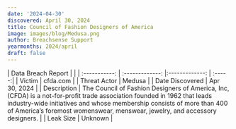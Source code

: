 ```yaml
---
date: '2024-04-30'
discovered: April 30, 2024
title: Council of Fashion Designers of America
image: images/blog/Medusa.png
author: Breachsense Support
yearmonths: 2024/april
draft: false
---
```


| Data Breach Report           |              | 
| :-----------: | :-------------:     |:-------------:    | :-----:|
| Victim      | cfda.com      | 
| Threat Actor      | Medusa      | 
| Date Discovered      | Apr 30, 2024      | 
| Description      | The Council of Fashion Designers of America, Inc, (CFDA) is a not-for-profit trade association founded in 1962 that leads industry-wide initiatives and whose membership consists of more than 400 of America’s foremost womenswear, menswear, jewelry, and accessory designers.      | 
| Leak Size      | Unknown      | 

